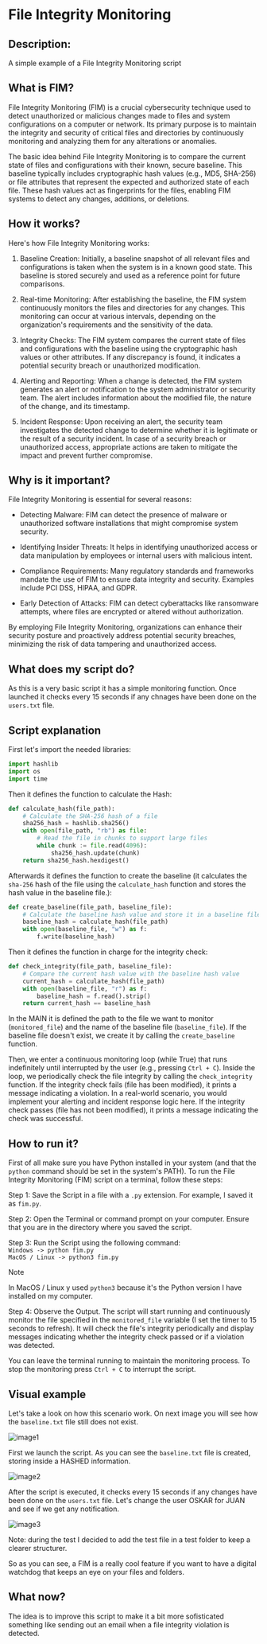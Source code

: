 # File Integrity Monitoring

## Description:
A simple example of a File Integrity Monitoring script

## What is FIM?

File Integrity Monitoring (FIM) is a crucial cybersecurity technique used to detect unauthorized or malicious changes made to files and system configurations on a computer or network. Its primary purpose is to maintain the integrity and security of critical files and directories by continuously monitoring and analyzing them for any alterations or anomalies.

The basic idea behind File Integrity Monitoring is to compare the current state of files and configurations with their known, secure baseline. This baseline typically includes cryptographic hash values (e.g., MD5, SHA-256) or file attributes that represent the expected and authorized state of each file. These hash values act as fingerprints for the files, enabling FIM systems to detect any changes, additions, or deletions.

## How it works?

Here's how File Integrity Monitoring works:

1) Baseline Creation: Initially, a baseline snapshot of all relevant files and configurations is taken when the system is in a known good state. This baseline is stored securely and used as a reference point for future comparisons.

2) Real-time Monitoring: After establishing the baseline, the FIM system continuously monitors the files and directories for any changes. This monitoring can occur at various intervals, depending on the organization's requirements and the sensitivity of the data.

3) Integrity Checks: The FIM system compares the current state of files and configurations with the baseline using the cryptographic hash values or other attributes. If any discrepancy is found, it indicates a potential security breach or unauthorized modification.

4) Alerting and Reporting: When a change is detected, the FIM system generates an alert or notification to the system administrator or security team. The alert includes information about the modified file, the nature of the change, and its timestamp.

5) Incident Response: Upon receiving an alert, the security team investigates the detected change to determine whether it is legitimate or the result of a security incident. In case of a security breach or unauthorized access, appropriate actions are taken to mitigate the impact and prevent further compromise.

## Why is it important?

File Integrity Monitoring is essential for several reasons:

- Detecting Malware: FIM can detect the presence of malware or unauthorized software installations that might compromise system security.

- Identifying Insider Threats: It helps in identifying unauthorized access or data manipulation by employees or internal users with malicious intent.

- Compliance Requirements: Many regulatory standards and frameworks mandate the use of FIM to ensure data integrity and security. Examples include PCI DSS, HIPAA, and GDPR.

- Early Detection of Attacks: FIM can detect cyberattacks like ransomware attempts, where files are encrypted or altered without authorization.


By employing File Integrity Monitoring, organizations can enhance their security posture and proactively address potential security breaches, minimizing the risk of data tampering and unauthorized access.

## What does my script do?

As this is a very basic script it has a simple monitoring function. Once launched it checks every 15 seconds if any chnages have been done on the `users.txt` file.

## Script explanation

First let's import the needed libraries:  
```python
import hashlib
import os
import time
```
Then it defines the function to calculate the Hash:
```python
def calculate_hash(file_path):
    # Calculate the SHA-256 hash of a file
    sha256_hash = hashlib.sha256()
    with open(file_path, "rb") as file:
        # Read the file in chunks to support large files
        while chunk := file.read(4096):
            sha256_hash.update(chunk)
    return sha256_hash.hexdigest()
```
Afterwards it defines the function to create the baseline (it calculates the `sha-256` hash of the file using the `calculate_hash` function and stores the hash value in the baseline file.):
```python
def create_baseline(file_path, baseline_file):
    # Calculate the baseline hash value and store it in a baseline file
    baseline_hash = calculate_hash(file_path)
    with open(baseline_file, "w") as f:
        f.write(baseline_hash)
```
Then it defines the function in charge for the integrity check:
```python
def check_integrity(file_path, baseline_file):
    # Compare the current hash value with the baseline hash value
    current_hash = calculate_hash(file_path)
    with open(baseline_file, "r") as f:
        baseline_hash = f.read().strip()
    return current_hash == baseline_hash
```
In the MAIN it is defined the path to the file we want to monitor (`monitored_file`) and the name of the baseline file (`baseline_file`). If the baseline file doesn't exist, we create it by calling the `create_baseline` function.

Then, we enter a continuous monitoring loop (while True) that runs indefinitely until interrupted by the user (e.g., pressing `Ctrl + C`). Inside the loop, we periodically check the file integrity by calling the `check_integrity` function. If the integrity check fails (file has been modified), it prints a message indicating a violation. In a real-world scenario, you would implement your alerting and incident response logic here. If the integrity check passes (file has not been modified), it prints a message indicating the check was successful.

## How to run it?

First of all make sure you have Python installed in your system (and that the `python` command should be set in the system's PATH).
To run the File Integrity Monitoring (FIM) script on a terminal, follow these steps:

Step 1: Save the Script in a file with a `.py` extension. For example, I saved it as `fim.py`.

Step 2: Open the Terminal or command prompt on your computer. Ensure that you are in the directory where you saved the script.

Step 3: Run the Script using the following command:  
`Windows -> python fim.py`<br>
`MacOS / Linux -> python3 fim.py`

>[!NOTE]
>In MacOS / Linux y used `python3` because it's the Python version I have installed on my computer.

Step 4: Observe the Output. The script will start running and continuously monitor the file specified in the `monitored_file` variable (I set the timer to 15 seconds to refresh). It will check the file's integrity periodically and display messages indicating whether the integrity check passed or if a violation was detected.

You can leave the terminal running to maintain the monitoring process.
To stop the monitoring press `Ctrl + C` to interrupt the script.

## Visual example

Let's take a look on how this scenario work. On next image you will see how the `baseline.txt` file still does not exist.

![image1](imgs/image1.png)

First we launch the script. As you can see the `baseline.txt` file is created, storing inside a HASHED information.

![image2](imgs/image2.png)

After the script is executed, it checks every 15 seconds if any changes have been done on the `users.txt` file. Let's change the user OSKAR for JUAN and see if we get any notification.

![image3](imgs/image3.png)

Note: during the test I decided to add the test file in a test folder to keep a clearer structurer.

So as you can see, a FIM is a really cool feature if you want to have a digital watchdog that keeps an eye on your files and folders.

## What now?

The idea is to improve this script to make it a bit more sofisticated something like sending out an email when a file integrity violation is detected.
